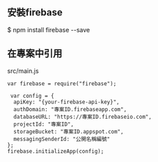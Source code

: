 ## 安裝firebase

  $ npm install firebase --save

## 在專案中引用

src/main.js

```
var firebase = require("firebase");

 var config = {
  apiKey: "{your-firebase-api-key}",
  authDomain: "專案ID.firebaseapp.com",
  databaseURL: "https://專案ID.firebaseio.com",
  projectId: "專案ID",
  storageBucket: "專案ID.appspot.com",
  messagingSenderId: "公開名稱編號"
};
firebase.initializeApp(config);
```
